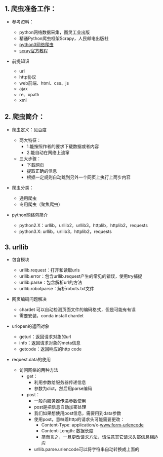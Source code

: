 ## 1. 爬虫准备工作：
- 参考资料：
    - python网络数据采集，图灵工业出版
    - 精通Python爬虫框架Scrapy，人民邮电出版社
    - [python3网络爬虫](http://blog.csdn.net/c406495762/article/details/72858983)
    - [scray官方教程](http://scrapy-chs.readthedocs.io/zh_CN/0.24/intro/tutorial.html)

- 前提知识
    - url
    - http协议
    - web前端、html、css、js
    - ajax
    - re、xpath
    - xml
    
## 2. 爬虫简介：
- 爬虫定义：见百度
    - 两大特征：
        - 1.能按照作者的要求下载数据或者内容
        - 2.能自动在网络上流窜
    - 三大步骤：
        - 下载网页
        - 提取正确的信息
        - 根据一定规则自动跳到另外一个网页上执行上两步内容

- 爬虫分类：
    - 通用爬虫
    - 专用爬虫（聚焦爬虫）

- python网络包简介
    - python2.X：urllib，urllib2，urllib3，httplib，httplib2，requests
    - python3.X: urllib，urllib3，httplib2，requests
    
## 3. urllib
- 包含模块
    - urllib.request：打开和读取urls
    - urllib.error：包含urllib.request产生的常见的错误，使用try捕捉
    - urllib.parse：包含解析url的方法
    - urllib.robotparse：解析robots.txt文件

- 网页编码问题解决
    - chardet 可以自动检测页面文件的编码格式，但是可能有有误
    - 需要安装，conda install chardet
    
- urlopen的返回对象
    - geturl：返回请求对象的url
    - info：返回请求对象的meta信息
    - getcode：返回响应的http code
    
- request.data的使用
    - 访问网络的两种方法
        - get：
            - 利用参数给服务器传递信息
            - 参数为dict，然后用parse编码
        - post：
            - 一般向服务器传递参数使用
            - post是把信息自动加密处理
            - 我们如果想使用post信息，需要用到data参数
            - 使用post，意味着http的请求头可能需要更改：
                - Content-Type: application/x-www.form-urlencode
                - Content-Length: 数据长度
                - 简而言之，一旦更改请求方法，请注意其它请求头部信息相适应
            - urllib.parse.urlencode可以将字符串自动转换成上面的